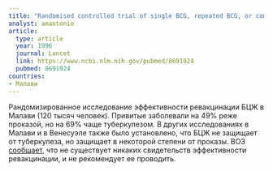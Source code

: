 ```yaml
---
title: "Randomised controlled trial of single BCG, repeated BCG, or combined BCG and killed Mycobacterium leprae vaccine for prevention of leprosy and tuberculosis in Malawi. Karonga Prevention Trial Group"
analyst: amantonio
article:
  type: article
  year: 1996
  journal: Lancet
  link: https://www.ncbi.nlm.nih.gov/pubmed/8691924
  pubmed: 8691924
countries:
- Малави
---
```


Рандомизированное исследование эффективности ревакцинации БЦЖ в Малави (120 тысяч человек). Привитые заболевали на 49% реже проказой, но на 69% чаще туберкулезом.
В других исследованиях в Малави и в Венесуэле также было установлено, что БЦЖ не защищает от туберкулеза, но защищает в некоторой степени от проказы.
ВОЗ [сообщает](http://apps.who.int/iris/bitstream/10665/260307/1/WER9308-73-96.pdf), что не существует никаких свидетельств эффективности ревакцинации, и не рекомендует ее проводить.
